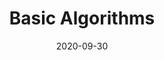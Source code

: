 ---
title: "Basic Algorithms"
role: "Recitation Leader and Course Assistant"
collection: teaching
sem: "Fall 2020"
date: 2020-09-30
location: "New York University"
---